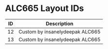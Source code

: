 # ALC665 Layout IDs

| ID | Description |
|---|---|
| 12 | Custom by insanelydeepak ALC665 |
| 13 | Custom by insanelydeepak ALC665 |
